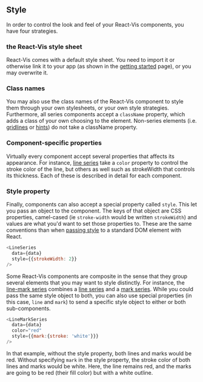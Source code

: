 ## Style

In order to control the look and feel of your React-Vis components, you have four strategies.

### the React-Vis style sheet
React-Vis comes with a default style sheet. You need to import it or otherwise link it to your app (as shown in the [getting started](tutorial/getting-started.md) page), or you may overwrite it. 

### Class names
You may also use the class names of the React-Vis component to style them through your own stylesheets, or your own style strategies. 
Furthermore, all series components accept a `className` property, which adds a class of your own choosing to the element. 
Non-series elements (i.e. [gridlines](grids.md) or [hints](hint.md)) do not take a className property.

### Component-specific properties
Virtually every component accept several properties that affects its appearance. For instance, [line series](line-series.md) take a `color` property to control the stroke color of the line, but others as well such as strokeWidth that controls its thickness. Each of these is described in detail for each component. 

### Style property
Finally, components can also accept a special property called `style`. This let you pass an object to the component. The keys of that object are CSS properties, camel-cased (ie `stroke-width` would be written `strokeWidth`) and values are what you'd want to set those properties to. These are the same conventions than when [passing style](https://facebook.github.io/react/docs/dom-elements.html) to a standard DOM element with React.

```javascript
<LineSeries
  data={data}
  style={{strokeWidth: 2}}
/>
```

Some React-Vis components are composite in the sense that they group several elements that you may want to style distinctly. For instance, the [line-mark series](line-mark-series.md) combines a [line series](line-series.md) and a [mark series](mark-series.md). While you could pass the same style object to both, you can also use special properties (in this case, `line` and `mark`) to send a specific style object to either or both sub-components. 

```javascript
<LineMarkSeries
  data={data}
  color="red"
  style={{mark:{stroke: 'white'}}}
/>
```
In that example, without the style property, both lines and marks would be red. Without specifying `mark` in the style property, the stroke color of both lines and marks would be white. Here, the line remains red, and the marks are going to be red (their fill color) but with a white outline.
